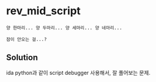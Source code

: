 # rev_mid_script
```
양 한마리... 양 두마리... 양 세마리... 양 네마리...

잠이 안오는 걸...?
```

## Solution

ida python과 같이 script debugger 사용해서, 잘 풀어보는 문제.